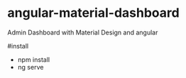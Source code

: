 # angular-material-dashboard

Admin Dashboard with Material Design and angular

#install

- npm install
- ng serve 